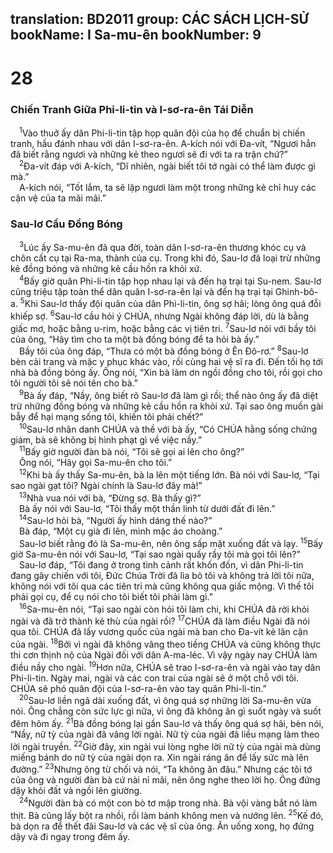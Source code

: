 translation: BD2011
group: CÁC SÁCH LỊCH-SỬ
bookName: I Sa-mu-ên 
bookNumber: 9
-------

<div class="title"><h1>28</h1><h3>Chiến Tranh Giữa Phi-li-tin và I-sơ-ra-ên Tái Diễn</h3></div>
<span class="verse 1sa_28_1"> <sup>1</sup>Vào thuở ấy dân Phi-li-tin tập họp quân đội của họ để chuẩn bị chiến tranh, hầu đánh nhau với dân I-sơ-ra-ên. A-kích nói với Ða-vít, “Ngươi hẳn đã biết rằng ngươi và những kẻ theo ngươi sẽ đi với ta ra trận chứ?”<br/></span>
<span class="verse 1sa_28_2"> <sup>2</sup>Ða-vít đáp với A-kích, “Dĩ nhiên, ngài biết tôi tớ ngài có thể làm được gì mà.”<br/> A-kích nói, “Tốt lắm, ta sẽ lập ngươi làm một trong những kẻ chỉ huy các cận vệ của ta mãi mãi.”<br/></span>
<div class="title"><h3>Sau-lơ Cầu Ðồng Bóng</h3></div>
<span class="verse 1sa_28_3"> <sup>3</sup>Lúc ấy Sa-mu-ên đã qua đời, toàn dân I-sơ-ra-ên thương khóc cụ và chôn cất cụ tại Ra-ma, thành của cụ. Trong khi đó, Sau-lơ đã loại trừ những kẻ đồng bóng và những kẻ cầu hồn ra khỏi xứ.<br/></span>
<span class="verse 1sa_28_4"> <sup>4</sup>Bấy giờ quân Phi-li-tin tập họp nhau lại và đến hạ trại tại Su-nem. Sau-lơ cũng triệu tập toàn thể dân quân I-sơ-ra-ên lại và đến hạ trại tại Ghinh-bô-a. </span>
<span class="verse 1sa_28_5"><sup>5</sup>Khi Sau-lơ thấy đội quân của dân Phi-li-tin, ông sợ hãi; lòng ông quá đỗi khiếp sợ. </span>
<span class="verse 1sa_28_6"><sup>6</sup>Sau-lơ cầu hỏi ý CHÚA, nhưng Ngài không đáp lời, dù là bằng giấc mơ, hoặc bằng u-rim, hoặc bằng các vị tiên tri. </span>
<span class="verse 1sa_28_7"><sup>7</sup>Sau-lơ nói với bầy tôi của ông, “Hãy tìm cho ta một bà đồng bóng để ta hỏi bà ấy.”<br/> Bầy tôi của ông đáp, “Thưa có một bà đồng bóng ở Ên Ðô-rơ.” </span>
<span class="verse 1sa_28_8"><sup>8</sup>Sau-lơ bèn cải trang và mặc y phục khác vào, rồi cùng hai vệ sĩ ra đi. Ðến tối họ tới nhà bà đồng bóng ấy. Ông nói, “Xin bà làm ơn ngồi đồng cho tôi, rồi gọi cho tôi người tôi sẽ nói tên cho bà.”<br/></span>
<span class="verse 1sa_28_9"> <sup>9</sup>Bà ấy đáp, “Nầy, ông biết rõ Sau-lơ đã làm gì rồi; thể nào ông ấy đã diệt trừ những đồng bóng và những kẻ cầu hồn ra khỏi xứ. Tại sao ông muốn gài bẫy để hại mạng sống tôi, khiến tôi phải chết?”<br/></span>
<span class="verse 1sa_28_10"> <sup>10</sup>Sau-lơ nhân danh CHÚA và thề với bà ấy, “Có CHÚA hằng sống chứng giám, bà sẽ không bị hình phạt gì về việc nầy.”<br/></span>
<span class="verse 1sa_28_11"> <sup>11</sup>Bấy giờ người đàn bà nói, “Tôi sẽ gọi ai lên cho ông?”<br/> Ông nói, “Hãy gọi Sa-mu-ên cho tôi.”<br/></span>
<span class="verse 1sa_28_12"> <sup>12</sup>Khi bà ấy thấy Sa-mu-ên, bà la lên một tiếng lớn. Bà nói với Sau-lơ, “Tại sao ngài gạt tôi? Ngài chính là Sau-lơ đây mà!”<br/></span>
<span class="verse 1sa_28_13"> <sup>13</sup>Nhà vua nói với bà, “Ðừng sợ. Bà thấy gì?”<br/> Bà ấy nói với Sau-lơ, “Tôi thấy một thần linh từ dưới đất đi lên.”<br/></span>
<span class="verse 1sa_28_14"> <sup>14</sup>Sau-lơ hỏi bà, “Người ấy hình dáng thế nào?”<br/> Bà đáp, “Một cụ già đi lên, mình mặc áo choàng.”<br/> Sau-lơ biết rằng đó là Sa-mu-ên, nên ông sấp mặt xuống đất và lạy. </span>
<span class="verse 1sa_28_15"><sup>15</sup>Bấy giờ Sa-mu-ên nói với Sau-lơ, “Tại sao ngài quấy rầy tôi mà gọi tôi lên?”<br/> Sau-lơ đáp, “Tôi đang ở trong tình cảnh rất khốn đốn, vì dân Phi-li-tin đang gây chiến với tôi, Ðức Chúa Trời đã lìa bỏ tôi và không trả lời tôi nữa, không nói với tôi qua các tiên tri mà cũng không qua giấc mộng. Vì thế tôi phải gọi cụ, để cụ nói cho tôi biết tôi phải làm gì.”<br/></span>
<span class="verse 1sa_28_16"> <sup>16</sup>Sa-mu-ên nói, “Tại sao ngài còn hỏi tôi làm chi, khi CHÚA đã rời khỏi ngài và đã trở thành kẻ thù của ngài rồi? </span>
<span class="verse 1sa_28_17"><sup>17</sup>CHÚA đã làm điều Ngài đã nói qua tôi. CHÚA đã lấy vương quốc của ngài mà ban cho Ða-vít kẻ lân cận của ngài. </span>
<span class="verse 1sa_28_18"><sup>18</sup>Bởi vì ngài đã không vâng theo tiếng CHÚA và cũng không thực thi cơn thịnh nộ của Ngài đối với dân A-ma-léc. Vì vậy ngày nay CHÚA làm điều nầy cho ngài. </span>
<span class="verse 1sa_28_19"><sup>19</sup>Hơn nữa, CHÚA sẽ trao I-sơ-ra-ên và ngài vào tay dân Phi-li-tin. Ngày mai, ngài và các con trai của ngài sẽ ở một chỗ với tôi. CHÚA sẽ phó quân đội của I-sơ-ra-ên vào tay quân Phi-li-tin.”<br/></span>
<span class="verse 1sa_28_20"> <sup>20</sup>Sau-lơ liền ngã dài xuống đất, vì ông quá sợ những lời Sa-mu-ên vừa nói. Ông chẳng còn sức lực gì nữa, vì ông đã không ăn gì suốt ngày và suốt đêm hôm ấy. </span>
<span class="verse 1sa_28_21"><sup>21</sup>Bà đồng bóng lại gần Sau-lơ và thấy ông quá sợ hãi, bèn nói, “Nầy, nữ tỳ của ngài đã vâng lời ngài. Nữ tỳ của ngài đã liều mạng làm theo lời ngài truyền. </span>
<span class="verse 1sa_28_22"><sup>22</sup>Giờ đây, xin ngài vui lòng nghe lời nữ tỳ của ngài mà dùng miếng bánh do nữ tỳ của ngài dọn ra. Xin ngài ráng ăn để lấy sức mà lên đường.” </span>
<span class="verse 1sa_28_23"><sup>23</sup>Nhưng ông từ chối và nói, “Ta không ăn đâu.” Nhưng các tôi tớ của ông và người đàn bà cứ nài nỉ mãi, nên ông nghe theo lời họ. Ông đứng dậy khỏi đất và ngồi lên giường.<br/></span>
<span class="verse 1sa_28_24"> <sup>24</sup>Người đàn bà có một con bò tơ mập trong nhà. Bà vội vàng bắt nó làm thịt. Bà cũng lấy bột ra nhồi, rồi làm bánh không men và nướng lên. </span>
<span class="verse 1sa_28_25"><sup>25</sup>Kế đó, bà dọn ra để thết đãi Sau-lơ và các vệ sĩ của ông. Ăn uống xong, họ đứng dậy và đi ngay trong đêm ấy.<br/></span>
